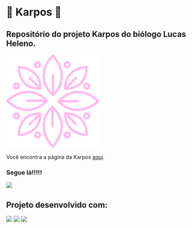# 💮 Karpos 💮
## Repositório do projeto Karpos do biólogo Lucas Heleno.

<img src="images/karpos-logo-removebg.png" width="250" height="250">

Você encontra a página da Karpos [aqui](https://matheleno.github.io/Karpos/).

### **Segue lá!!!!!** 
[<img src="https://img.shields.io/badge/Instagram-E4405F?style=for-the-badge&logo=instagram&logoColor=white" />](https://www.instagram.com/karpos.biologia/)

## Projeto desenvolvido com:
<img src="https://img.shields.io/badge/Bootstrap-563D7C?style=for-the-badge&logo=bootstrap&logoColor=white" /> <img src="https://img.shields.io/badge/HTML5-E34F26?style=for-the-badge&logo=html5&logoColor=white" /> <img src="https://img.shields.io/badge/CSS3-1572B6?style=for-the-badge&logo=css3&logoColor=white" />
